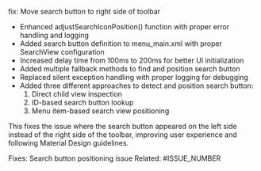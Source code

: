 fix: Move search button to right side of toolbar

- Enhanced adjustSearchIconPosition() function with proper error handling and logging
- Added search button definition to menu_main.xml with proper SearchView configuration
- Increased delay time from 100ms to 200ms for better UI initialization
- Added multiple fallback methods to find and position search button
- Replaced silent exception handling with proper logging for debugging
- Added three different approaches to detect and position search button:
  1. Direct child view inspection
  2. ID-based search button lookup
  3. Menu item-based search view positioning

This fixes the issue where the search button appeared on the left side
instead of the right side of the toolbar, improving user experience
and following Material Design guidelines.

Fixes: Search button positioning issue
Related: #ISSUE_NUMBER
